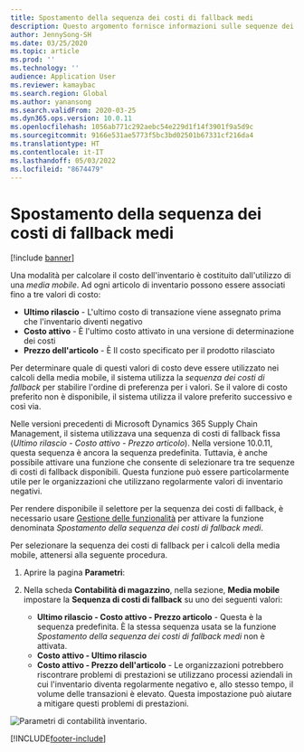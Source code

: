 ```yaml
---
title: Spostamento della sequenza dei costi di fallback medi
description: Questo argomento fornisce informazioni sulle sequenze dei costi di fallback per lo spostamento di calcoli medi in Microsoft Dynamics 365 Supply Chain Management.
author: JennySong-SH
ms.date: 03/25/2020
ms.topic: article
ms.prod: ''
ms.technology: ''
audience: Application User
ms.reviewer: kamaybac
ms.search.region: Global
ms.author: yanansong
ms.search.validFrom: 2020-03-25
ms.dyn365.ops.version: 10.0.11
ms.openlocfilehash: 1056ab771c292aebc54e229d1f14f3901f9a5d9c
ms.sourcegitcommit: 9166e531ae5773f5bc3bd02501b67331cf216da4
ms.translationtype: HT
ms.contentlocale: it-IT
ms.lasthandoff: 05/03/2022
ms.locfileid: "8674479"
---
```

# <a name="moving-average-fallback-cost-sequence"></a>Spostamento della sequenza dei costi di fallback medi

[!include [banner](../includes/banner.md)]

Una modalità per calcolare il costo dell'inventario è costituito dall'utilizzo di una _media mobile_. Ad ogni articolo di inventario possono essere associati fino a tre valori di costo:

- **Ultimo rilascio** - L'ultimo costo di transazione viene assegnato prima che l'inventario diventi negativo
- **Costo attivo** - È l'ultimo costo attivato in una versione di determinazione dei costi
- **Prezzo dell'articolo** - È Il costo specificato per il prodotto rilasciato

Per determinare quale di questi valori di costo deve essere utilizzato nei calcoli della media mobile, il sistema utilizza la _sequenza dei costi di fallback_ per stabilire l'ordine di preferenza per i valori. Se il valore di costo preferito non è disponibile, il sistema utilizza il valore preferito successivo e così via.

Nelle versioni precedenti di Microsoft Dynamics 365 Supply Chain Management, il sistema utilizzava una sequenza di costi di fallback fissa (_Ultimo rilascio - Costo attivo - Prezzo articolo_). Nella versione 10.0.11, questa sequenza è ancora la sequenza predefinita. Tuttavia, è anche possibile attivare una funzione che consente di selezionare tra tre sequenze di costi di fallback disponibili. Questa funzione può essere particolarmente utile per le organizzazioni che utilizzano regolarmente valori di inventario negativi.

Per rendere disponibile il selettore per la sequenza dei costi di fallback, è necessario usare [Gestione delle funzionalità](../../fin-ops-core/fin-ops/get-started/feature-management/feature-management-overview.md) per attivare la funzione denominata _Spostamento della sequenza dei costi di fallback medi_.

Per selezionare la sequenza dei costi di fallback per i calcoli della media mobile, attenersi alla seguente procedura.

1. Aprire la pagina **Parametri**:
2. Nella scheda **Contabilità di magazzino**, nella sezione, **Media mobile** impostare la **Sequenza di costi di fallback** su uno dei seguenti valori:

    - **Ultimo rilascio - Costo attivo - Prezzo articolo** - Questa è la sequenza predefinita. È la stessa sequenza usata se la funzione _Spostamento della sequenza dei costi di fallback medi_ non è attivata.
    - **Costo attivo - Ultimo rilascio**
    - **Costo attivo - Prezzo dell'articolo** - Le organizzazioni potrebbero riscontrare problemi di prestazioni se utilizzano processi aziendali in cui l'inventario diventa regolarmente negativo e, allo stesso tempo, il volume delle transazioni è elevato. Questa impostazione può aiutare a mitigare questi problemi di prestazioni.

![Parametri di contabilità inventario.](media/inventory-accounting-parameters.png "Parametri di contabilità inventario")


[!INCLUDE[footer-include](../../includes/footer-banner.md)]